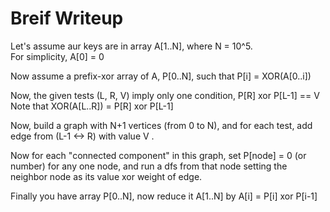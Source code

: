 # Breif Writeup

Let's assume aur keys are in array A[1..N], where N = 10^5.  
For simplicity, A[0] = 0  

Now assume a prefix-xor array of A, P[0..N], such that P[i] = XOR(A[0..i])  

Now, the given tests (L, R, V) imply only one condition, P[R] xor P[L-1] == V  
Note that XOR(A[L..R]) = P[R] xor P[L-1]  

Now, build a graph with N+1 vertices (from 0 to N), and for each test, add edge from (L-1 <-> R) with value V  .

Now for each "connected component" in this graph, set P[node] = 0 (or number) for any one node, and run a dfs from that node setting the neighbor node as its value xor weight of edge.  

Finally you have array P[0..N], now reduce it A[1..N] by A[i] = P[i] xor P[i-1]  
